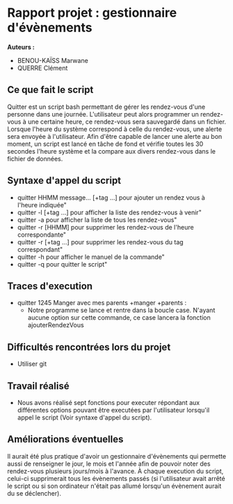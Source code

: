 # Rapport projet : gestionnaire d'évènements
**Auteurs :**
- BENOU-KAÏSS Marwane
- QUERRE Clément

## Ce que fait le script
Quitter est un script bash permettant de gérer les rendez-vous d'une personne dans une journée. L'utilisateur peut alors programmer un rendez-vous à une certaine heure, ce rendez-vous sera sauvegardé dans un fichier. Lorsque l'heure du système correspond à celle du rendez-vous, une alerte sera envoyée à l'utilisateur.
Afin d'être capable de lancer une alerte au bon moment, un script est lancé en tâche de fond et vérifie toutes les 30 secondes l'heure système et la compare aux divers rendez-vous dans le fichier de données.

## Syntaxe d'appel du script
- quitter HHMM message... [+tag ...] pour ajouter un rendez vous à l'heure indiquée"
- quitter -l [+tag ...] pour afficher la liste des rendez-vous à venir"
- quitter -a pour afficher la liste de tous les rendez-vous"
- quitter -r [HHMM] pour supprimer les rendez-vous de l'heure correspondante"
- quitter -r [+tag ...] pour supprimer les rendez-vous du tag correspondant"
- quitter -h pour afficher le manuel de la commande"
- quitter -q pour quitter le script"

## Traces d'execution
 - quitter 1245 Manger avec mes parents +manger +parents :
	- Notre programme se lance et rentre dans la boucle case. N'ayant aucune option sur cette commande, ce case lancera la fonction ajouterRendezVous

## Difficultés rencontrées lors du projet
- Utiliser git

## Travail réalisé
 - Nous avons réalisé sept fonctions pour executer répondant aux différentes options pouvant être executées par l'utilisateur lorsqu'il appel le script (Voir syntaxe d'appel du script). 

## Améliorations éventuelles
Il aurait été plus pratique d'avoir un gestionnaire d'évènements qui permette aussi de renseigner le jour, le mois et l'année afin de pouvoir noter des rendez-vous plusieurs jours/mois à l'avance. À chaque execution du script, celui-ci supprimerait tous les évènements passés (si l'utilisateur avait arrêté le script ou si son ordinateur n'était pas allumé lorsqu'un évènement aurait du se déclencher).
